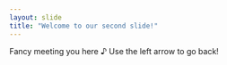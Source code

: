```yaml
---
layout: slide
title: "Welcome to our second slide!"
---
```

Fancy meeting you here ♪
Use the left arrow to go back!
